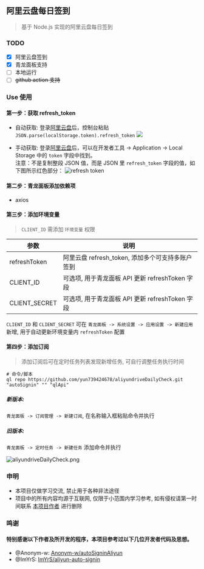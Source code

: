 ## 阿里云盘每日签到

> 基于 Node.js 实现的阿里云盘每日签到

### TODO

- [x] 阿里云盘签到
- [x] 青龙面板支持
- [ ] 本地运行
- [ ] ~~github action 支持~~

### Use 使用

#### 第一步：获取 refresh_token

- 自动获取: 登录[阿里云盘](https://www.aliyundrive.com/drive/)后，控制台粘贴 `JSON.parse(localStorage.token).refresh_token`
  ![](./assets/refresh_token_1.png)

- 手动获取: 登录[阿里云盘](https://www.aliyundrive.com/drive/)后，可以在开发者工具 ->
  Application -> Local Storage 中的 `token` 字段中找到。  
  注意：不是复制整段 JSON 值，而是 JSON 里 `refresh_token` 字段的值，如下图所示红色部分：
  ![refresh token](./assets/refresh_token_2.png)

#### 第二步：青龙面板添加依赖项

- axios

#### 第三步：添加环境变量

> `CLIENT_ID` 需添加 `环境变量` 权限

| 参数          | 说明                                             |
| ------------- | ------------------------------------------------ |
| refreshToken  | 阿里云盘 refresh_token, 添加多个可支持多账户签到 |
| CLIENT_ID     | 可选项, 用于青龙面板 API 更新 refreshToken 字段  |
| CLIENT_SECRET | 可选项, 用于青龙面板 API 更新 refreshToken 字段  |

`CLIENT_ID` 和 `CLIENT_SECRET` 可在 `青龙面板 -> 系统设置 -> 应用设置 -> 新建应用` 新增, 用于自动更新环境变量内 `refreshToken` 配置

#### 第四步：添加订阅

> 添加订阅后可在定时任务列表发现新增任务, 可自行调整任务执行时间

```shell
# 命令/脚本
ql repo https://github.com/yun739424678/aliyundriveDailyCheck.git "autoSignin" "" "qlApi"
```

##### 新版本:

`青龙面板 -> 订阅管理 -> 新建订阅`, 在名称输入框粘贴命令并执行

##### 旧版本:

`青龙面板 -> 定时任务 -> 新建任务` 添加命令并执行

![aliyundriveDailyCheck.png](./assets/aliyundriveDailyCheck.png)

### 申明

- 本项目仅做学习交流, 禁止用于各种非法途径
- 项目中的所有内容均源于互联网, 仅限于小范围内学习参考, 如有侵权请第一时间联系 [本项目作者](https://github.com/mrabit) 进行删除

### 鸣谢

#### 特别感谢以下作者及所开发的程序，本项目参考过以下几位开发者代码及思想。

- @Anonym-w: [Anonym-w/autoSigninAliyun](https://github.com/Anonym-w/autoSigninAliyun)
- @ImYrS: [ImYrS/aliyun-auto-signin](https://github.com/ImYrS/aliyun-auto-signin)
